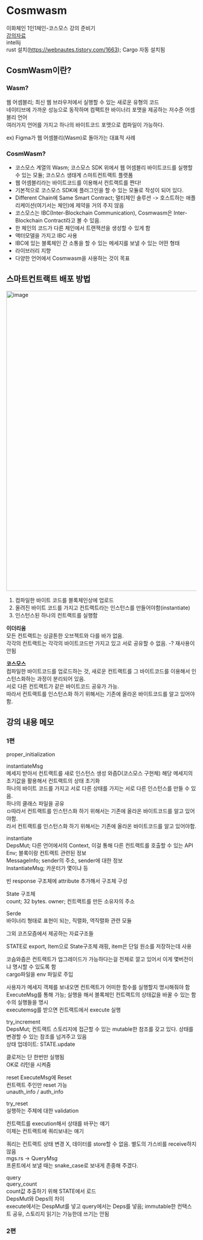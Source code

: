 # Cosmwasm  
이화체인 1인1체인-코스모스 강의 준비기  
[강의자료](https://www.inflearn.com/course/dsrv-dev-playground)  
intellij  
rust 설치(https://webnautes.tistory.com/1663); Cargo 자동 설치됨  


## CosmWasm이란?  
### Wasm?  
웹 어셈블리; 최신 웹 브라우저에서 실행할 수 있는 새로운 유형의 코드    
네이티브에 가까운 성능으로 동작하며 컴팩트한 바이너리 포맷을 제공하는 저수준 어셈블리 언어  
여러가지 언어를 가지고 하나의 바이트코드 포맷으로 컴파일이 가능하다.  

ex) Figma가 웹 어셈블리(Wasm)로 돌아가는 대표적 사례  

### CosmWasm?  
- 코스모스 계열의 Wasm; 코스모스 SDK 위에서 웹 어셈블리 바이트코드를 실행할 수 있는 모듈; 코스모스 생태계 스마트컨트랙트 플랫폼  
- 웹 어셈블리라는 바이트코드를 이용해서 컨트랙트를 짠다!  
- 기본적으로 코스모스 SDK에 플러그인을 할 수 있는 모듈로 작성이 되어 있다.  
- Different Chain에 Same Smart Contract; 멀티체인 솔루션 -> 호스트하는 애플리케이션(여기서는 체인)에 제약을 거의 주지 않음  
- 코스모스는 IBC(Inter-Blockchain Communication), Cosmwasm은 Inter-Blockchain Contract라고 볼 수 있음.  
- 한 체인의 코드가 다른 체인에서 트랜잭션을 생성할 수 있게 함  
- 액터모델을 가지고 IBC 사용  
- IBC에 있는 블록체인 간 소통을 할 수 있는 메세지를 보낼 수 있는 어떤 형태
- 라이브러리 지향  
- 다양한 언어에서 Cosmwasm을 사용하는 것이 목표  

## 스마트컨트랙트 배포 방법  
<img width="794" alt="image" src="https://user-images.githubusercontent.com/46364778/201458399-57e8cbb2-9c28-49ca-80de-e5c03a060d58.png">  

1. 컴파일한 바이트 코드를 블록체인상에 업로드  
2. 올려진 바이트 코드를 가지고 컨트랙트라는 인스턴스를 만들어야함(instantiate)  
3. 인스턴스된 하나의 컨트랙트를 실행함  

**이더리움**  
모든 컨트랙트는 싱글톤한 오브젝트와 다를 바가 없음.  
각각의 컨트랙트는 각각의 바이트코드만 가지고 있고 서로 공유할 수 없음. -? 재사용이 안됨  

**코스모스**  
컴파일한 바이트코드를 업로드하는 것, 새로운 컨트랙트를 그 바이트코드를 이용해서 인스턴스화하는 과정이 분리되어 있음.  
서로 다른 컨트랙트가 같은 바이트코드 공유가 가능.  
따라서 컨트랙트를 인스턴스화 하기 위해서는 기존에 올라온 바이트코드를 알고 있어야함.  

## 강의 내용 메모  
### 1편  
proper_initialization  

instantiateMsg  
메세지 받아서 컨트랙트를 새로 인스턴스 생성
와즘D(코스모스 구현체) 해당 메세지의 초기값을 활용해서 컨트랙트의 상태 초기화  
하나의 바이트 코드를 가지고 서로 다른 상태를 가지는 서로 다른 인스턴스를 만들 수 있음.  
하나의 클래스 파일을 공유  
ㅁ따라서 컨트랙트를 인스턴스화 하기 위해서는 기존에 올라온 바이트코드를 알고 있어야함.  
라서 컨트랙트를 인스턴스화 하기 위해서는 기존에 올라온 바이트코드를 알고 있어야함.  

instantiate  
DepsMut; 다른 언어에서의 Context, 이걸 통해 다른 컨트랙트를 호출할 수 있는 API  
Env; 블록이랑 컨트랙트 관련된 정보  
MessageInfo; sender의 주소, sender에 대한 정보  
InstantiateMsg; 카운터가 몇이냐 등  

빈 response 구조체에 attribute 추가해서 구조체 구성  

State 구조체  
count; 32 bytes. 
owner; 컨트랙트를 만든 소유자의 주소  

Serde  
바이너리 형태로 표현이 되는, 직렬화, 역직렬화 관련 모듈  

그외 코즈모즘에서 제공하는 자료구조들  

STATE로 export, Item으로 State구조체 래핑, item은 단일 원소를 저장하는데 사용  

코슴와즘은 컨트랙트가 업그레이드가 가능하다는걸 전제로 깔고 있어서 이게 몇버전이냐 명시할 수 있도록 함  
cargo파일을 env 파일로 주입  

사용자가 메세지 객체를 보내오면 컨트랙트가 어떠한 함수를 실행할지 명시해줘야 함  
ExecuteMsg를 통해 가능; 실행을 해서 블록체인 컨트랙트의 상태값을 바꿀 수 있는 함수의 실행들을 명시  
executemsg를 받으면 컨트랙트에서 execute 실행  

try_increment  
DepsMut; 컨트랙트 스토리지에 접근할 수 있는 mutable한 참조를 갖고 있다. 상태를 변경할 수 있는 참조를 넘겨주고 있음  
상태 업데이트: STATE.update  

클로저는 단 한번만 실행됨  
OK로 리턴을 시켜줌  

reset
ExecuteMsg에 Reset  
컨트랙트 주인만 reset 가능  
unauth_info / auth_info  

try_reset  
실행하는 주체에 대한 validation  

컨트랙트를 execution해서 상태를 바꾸는 얘기  
이제는 컨트랙트에 쿼리보내는 얘기  

쿼리는 컨트랙트 상태 변경 X, 데이터를 store할 수 없음. 별도의 가스비를 receive하지 않음  
mgs.rs -> QueryMsg  
프론트에서 보낼 때는 snake_case로 보내게 존중해 주겠다.  

query  
query_count  
count값 추출하기 위해 STATE에서 로드  
DepsMut와 Deps의 차이  
execute에서는 DespMut를 넣고 query에서는 Deps를 넣음; immutable한 컨택스트 공유, 스토리지 읽기는 가능한데 쓰기는 안됨  

### 2편  
